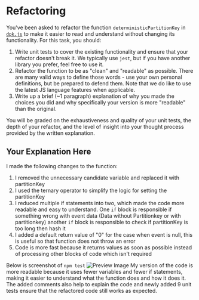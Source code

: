 # Refactoring

You've been asked to refactor the function `deterministicPartitionKey` in [`dpk.js`](dpk.js) to make it easier to read and understand without changing its functionality. For this task, you should:

1. Write unit tests to cover the existing functionality and ensure that your refactor doesn't break it. We typically use `jest`, but if you have another library you prefer, feel free to use it.
2. Refactor the function to be as "clean" and "readable" as possible. There are many valid ways to define those words - use your own personal definitions, but be prepared to defend them. Note that we do like to use the latest JS language features when applicable.
3. Write up a brief (~1 paragraph) explanation of why you made the choices you did and why specifically your version is more "readable" than the original.

You will be graded on the exhaustiveness and quality of your unit tests, the depth of your refactor, and the level of insight into your thought process provided by the written explanation.

## Your Explanation Here

I made the following changes to the function:

1. I removed the unnecessary candidate variable and replaced it with partitionKey
2. I used the ternary operator to simplify the logic for setting the partitionKey
3. I reduced multiple if statements into two, which made the code more readable and easy to understand. One ``if`` block is responsible if something wrong with event data (Data without Partitionkey or with partitionkey) another ``if`` block is responsible to check if partitionKey is too long then hash it
4. I added a default return value of "0" for the case when event is null, this is useful so that function does not throw an error
5. Code is more fast because it returns values as soon as possible instead of processing other blocks of code which isn't required

Below is screenshot of ``npm test``
![Preview Image](https://i.imgur.com/zIdq0eA.png)
My version of the code is more readable because it uses fewer variables and fewer if statements, making it easier to understand what the function does and how it does it. The added comments also help to explain the code and newly added 9 unit tests ensure that the refactored code still works as expected.